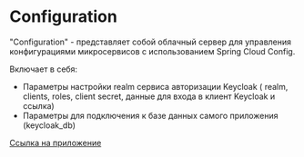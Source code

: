 # Configuration
"Configuration" - представляет собой облачный сервер для управления конфигурациями микросервисов с использованием Spring Cloud Config.

Включает в себя:

- Параметры настройки realm сервиса авторизации Keycloak ( realm, clients, roles, client secret, данные для входа в клиент Keycloak и ссылка)
- Параметры для подключения к базе данных самого приложения (keycloak_db)

[Ссылка на приложение](https://github.com/TaarMaan/CompanyMicrosrvices)
